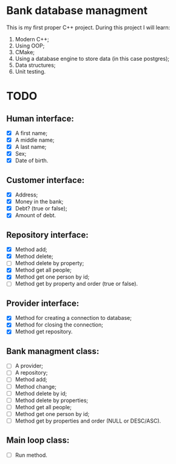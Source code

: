 # Bank database managment

This is my first proper C++ project. During this project I will learn:

1. Modern C++;
2. Using OOP;
3. CMake;
4. Using a database engine to store data (in this case postgres);
5. Data structures;
6. Unit testing.

# TODO

## Human interface:

- [x] A first name;
- [x] A middle name;
- [x] A last name;
- [x] Sex;
- [x] Date of birth.

## Customer interface:

- [x] Address;
- [x] Money in the bank;
- [x] Debt? (true or false);
- [x] Amount of debt.

## Repository interface:

- [x] Method add;
- [x] Method delete;
- [ ] Method delete by property;
- [x] Method get all people;
- [x] Method get one person by id;
- [ ] Method get by property and order (true or false).

## Provider interface:

- [x] Method for creating a connection to database;
- [x] Method for closing the connection;
- [x] Method get repository.

## Bank managment class:

- [ ] A provider;
- [ ] A repository;
- [ ] Method add;
- [ ] Method change;
- [ ] Method delete by id;
- [ ] Method delete by properties;
- [ ] Method get all people;
- [ ] Method get one person by id;
- [ ] Method get by properties and order (NULL or DESC/ASC).

## Main loop class:

- [ ] Run method.